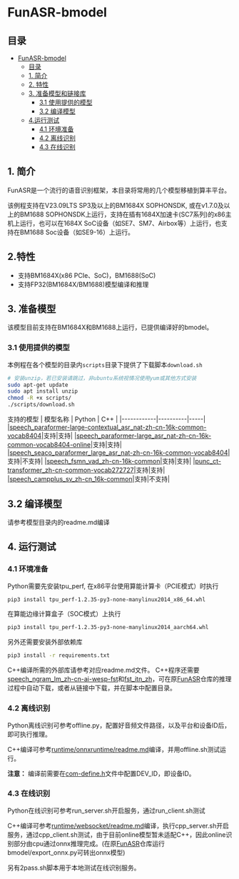 # FunASR-bmodel

## 目录

- [FunASR-bmodel](#funasr)
  - [目录](#目录)
  - [1. 简介](#1-简介)
  - [2. 特性](#2-特性)
  - [3. 准备模型和链接库](#3-准备模型和链接库)
    - [3.1 使用提供的模型](#31-使用提供的模型)
    - [3.2 编译模型](#32-编译模型)
  - [4.运行测试](#4-运行测试)
    - [4.1 环境准备](#41-环境准备)
    - [4.2 离线识别](#42-离线识别)
    - [4.3 在线识别](#43-在线识别)

## 1. 简介

FunASR是一个流行的语音识别框架，本目录将常用的几个模型移植到算丰平台。

该例程支持在V23.09LTS SP3及以上的BM1684X SOPHONSDK, 或在v1.7.0及以上的BM1688 SOPHONSDK上运行，支持在插有1684X加速卡(SC7系列)的x86主机上运行，也可以在1684X SoC设备（如SE7、SM7、Airbox等）上运行，也支持在BM1688 Soc设备（如SE9-16）上运行。

## 2.特性

* 支持BM1684X(x86 PCIe、SoC)，BM1688(SoC)
* 支持FP32(BM1684X/BM1688)模型编译和推理

## 3. 准备模型

该模型目前支持在BM1684X和BM1688上运行，已提供编译好的bmodel。

### 3.1 使用提供的模型

​本例程在各个模型的目录内`scripts`目录下提供了下载脚本`download.sh`

```bash
# 安装unzip，若已安装请跳过，非ubuntu系统视情况使用yum或其他方式安装
sudo apt-get update
sudo apt install unzip
chmod -R +x scripts/
./scripts/download.sh
```

支持的模型
|  模型名称  |  Python  | C++ |
|------------|----------|-----|
|[speech_paraformer-large-contextual_asr_nat-zh-cn-16k-common-vocab8404](speech_paraformer-large-contextual_asr_nat-zh-cn-16k-common-vocab8404)|支持|支持|
|[speech_paraformer-large_asr_nat-zh-cn-16k-common-vocab8404-online](speech_paraformer-large_asr_nat-zh-cn-16k-common-vocab8404-online)|支持|支持|
|[speech_seaco_paraformer_large_asr_nat-zh-cn-16k-common-vocab8404](speech_seaco_paraformer_large_asr_nat-zh-cn-16k-common-vocab8404)|支持|不支持|
|[speech_fsmn_vad_zh-cn-16k-common](speech_fsmn_vad_zh-cn-16k-common)|支持|支持|
|[punc_ct-transformer_zh-cn-common-vocab272727](punc_ct-transformer_zh-cn-common-vocab272727)|支持|支持|
|[speech_campplus_sv_zh-cn_16k-common](speech_campplus_sv_zh-cn_16k-common)|支持|不支持|

## 3.2 编译模型
请参考模型目录内的readme.md编译

## 4. 运行测试

### 4.1 环境准备
Python需要先安装tpu_perf, 在x86平台使用算能计算卡（PCIE模式）时执行
```bash
pip3 install tpu_perf-1.2.35-py3-none-manylinux2014_x86_64.whl
```
在算能边缘计算盒子（SOC模式）上执行
```bash
pip3 install tpu_perf-1.2.35-py3-none-manylinux2014_aarch64.whl
```
另外还需要安装外部依赖库
```bash
pip3 install -r requirements.txt
```
C++编译所需的外部库请参考对应readme.md文件。
C++程序还需要[speech_ngram_lm_zh-cn-ai-wesp-fst](https://www.modelscope.cn/models/iic/speech_ngram_lm_zh-cn-ai-wesp-fst)和[fst_itn_zh](https://www.modelscope.cn/models/thuduj12/fst_itn_zh)，可在原[FunASR](https://github.com/modelscope/FunASR)仓库的推理过程中自动下载，或者从链接中下载，并在脚本中配置目录。

### 4.2 离线识别
Python离线识别可参考offline.py，配置好音频文件路径，以及平台和设备ID后，即可执行推理。

C++编译可参考[runtime/onnxruntime/readme.md](../runtime/onnxruntime/readme.md)编译，并用offline.sh测试运行。

**注意：** 编译前需要在[com-define.h](../runtime/onnxruntime/include/com-define.h)文件中配置DEV_ID，即设备ID。

### 4.3 在线识别
Python在线识别可参考run_server.sh开启服务，通过run_client.sh测试

C++编译可参考[runtime/websocket/readme.md](../runtime/websocket/readme_zh.md)编译，执行cpp_server.sh开启服务，通过cpp_client.sh测试，由于目前online模型暂未适配C++，因此online识别部分由cpu通过onnx推理完成。(在原[FunASR](https://github.com/modelscope/FunASR)仓库运行bmodel/export_onnx.py可转出onnx模型)

另有2pass.sh脚本用于本地测试在线识别服务。
